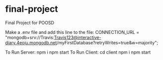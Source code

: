 # final-project
Final Project for POOSD

Make a .env file and add this line to the file:
CONNECTION_URL = "mongodb+srv://Travis:Travis123@interactive-diary.4eoju.mongodb.net/myFirstDatabase?retryWrites=true&w=majority";

To Run Server: 
    npm i
    npm start
To Run Client: 
    cd client
    npm i 
    npm start
